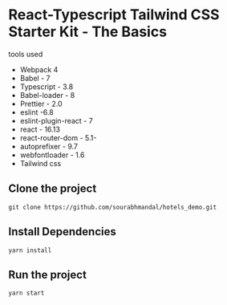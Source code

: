 # React-Typescript Tailwind CSS Starter Kit - The Basics

tools used

- Webpack 4
- Babel - 7
- Typescript - 3.8
- Babel-loader - 8
- Prettier - 2.0
- eslint -6.8
- eslint-plugin-react - 7
- react - 16.13
- react-router-dom - 5.1-
- autoprefixer - 9.7
- webfontloader - 1.6
- Tailwind css

## Clone the project
`git clone https://github.com/sourabhmandal/hotels_demo.git`

## Install Dependencies
`yarn install`

## Run the project
`yarn start`
